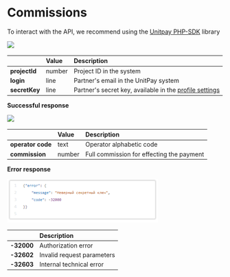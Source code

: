 # Commissions

To interact with the API, we recommend using the [Unitpay PHP-SDK](https://github.com/unitpay/php-sdk) library

![](../.gitbook/assets/image%20%289%29.png)

|  | **Value** | **Description** |
| :--- | :--- | :--- |
| **projectId** | number | Project ID in the system |
| **login** | line | Partner's email in the UnitPay system |
| **secretKey** | line | Partner's secret key, available in the [profile settings](https://unitpay.money/partner/profile/edit) |

**Successful response**

![](../.gitbook/assets/image%20%2829%29.png)

|  | **Value** | **Description** |
| :--- | :--- | :--- |
| **operator code** | text | Operator alphabetic code |
| **commission** | number | Full commission for effecting the payment |

**Error response**

![](../.gitbook/assets/image%20%2828%29%20%281%29.png)

|  | **Description** |
| :--- | :--- |
| **-32000** | Authorization error |
| **-32602** | Invalid request parameters |
| **-32603** | Internal technical error |

